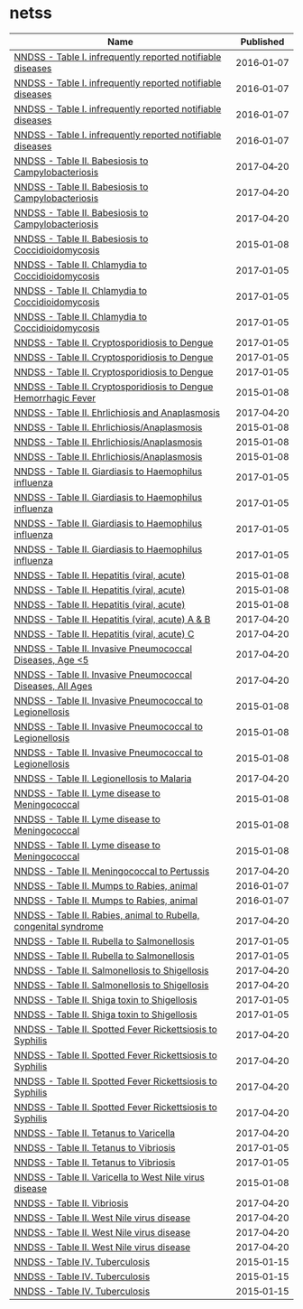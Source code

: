 # netss

Name | Published
---- | ---------
[NNDSS - Table I. infrequently reported notifiable diseases](../datasets/pb4z-432k.md) | 2016&#x2011;01&#x2011;07
[NNDSS - Table I. infrequently reported notifiable diseases](../datasets/pb4z-432k.md) | 2016&#x2011;01&#x2011;07
[NNDSS - Table I. infrequently reported notifiable diseases](../datasets/pb4z-432k.md) | 2016&#x2011;01&#x2011;07
[NNDSS - Table I. infrequently reported notifiable diseases](../datasets/pb4z-432k.md) | 2016&#x2011;01&#x2011;07
[NNDSS - Table II. Babesiosis to Campylobacteriosis](../datasets/xuah-ug7z.md) | 2017&#x2011;04&#x2011;20
[NNDSS - Table II. Babesiosis to Campylobacteriosis](../datasets/xuah-ug7z.md) | 2017&#x2011;04&#x2011;20
[NNDSS - Table II. Babesiosis to Campylobacteriosis](../datasets/xuah-ug7z.md) | 2017&#x2011;04&#x2011;20
[NNDSS - Table II. Babesiosis to Coccidioidomycosis](../datasets/qz8t-eu2e.md) | 2015&#x2011;01&#x2011;08
[NNDSS - Table II. Chlamydia to Coccidioidomycosis](../datasets/n835-hpyp.md) | 2017&#x2011;01&#x2011;05
[NNDSS - Table II. Chlamydia to Coccidioidomycosis](../datasets/n835-hpyp.md) | 2017&#x2011;01&#x2011;05
[NNDSS - Table II. Chlamydia to Coccidioidomycosis](../datasets/n835-hpyp.md) | 2017&#x2011;01&#x2011;05
[NNDSS - Table II. Cryptosporidiosis to Dengue](../datasets/kikd-77zw.md) | 2017&#x2011;01&#x2011;05
[NNDSS - Table II. Cryptosporidiosis to Dengue](../datasets/kikd-77zw.md) | 2017&#x2011;01&#x2011;05
[NNDSS - Table II. Cryptosporidiosis to Dengue](../datasets/kikd-77zw.md) | 2017&#x2011;01&#x2011;05
[NNDSS - Table II. Cryptosporidiosis to Dengue Hemorrhagic Fever](../datasets/b36e-ru3r.md) | 2015&#x2011;01&#x2011;08
[NNDSS - Table II. Ehrlichiosis and Anaplasmosis](../datasets/gz3p-wzwf.md) | 2017&#x2011;04&#x2011;20
[NNDSS - Table II. Ehrlichiosis/Anaplasmosis](../datasets/edtz-vibe.md) | 2015&#x2011;01&#x2011;08
[NNDSS - Table II. Ehrlichiosis/Anaplasmosis](../datasets/edtz-vibe.md) | 2015&#x2011;01&#x2011;08
[NNDSS - Table II. Ehrlichiosis/Anaplasmosis](../datasets/edtz-vibe.md) | 2015&#x2011;01&#x2011;08
[NNDSS - Table II. Giardiasis to Haemophilus influenza](../datasets/afja-b25e.md) | 2017&#x2011;01&#x2011;05
[NNDSS - Table II. Giardiasis to Haemophilus influenza](../datasets/afja-b25e.md) | 2017&#x2011;01&#x2011;05
[NNDSS - Table II. Giardiasis to Haemophilus influenza](../datasets/afja-b25e.md) | 2017&#x2011;01&#x2011;05
[NNDSS - Table II. Giardiasis to Haemophilus influenza](../datasets/afja-b25e.md) | 2017&#x2011;01&#x2011;05
[NNDSS - Table II. Hepatitis (viral, acute)](../datasets/rg4j-6mcc.md) | 2015&#x2011;01&#x2011;08
[NNDSS - Table II. Hepatitis (viral, acute)](../datasets/rg4j-6mcc.md) | 2015&#x2011;01&#x2011;08
[NNDSS - Table II. Hepatitis (viral, acute)](../datasets/rg4j-6mcc.md) | 2015&#x2011;01&#x2011;08
[NNDSS - Table II. Hepatitis (viral, acute) A & B](../datasets/vxsn-2csw.md) | 2017&#x2011;04&#x2011;20
[NNDSS - Table II. Hepatitis (viral, acute) C](../datasets/swv3-ghj7.md) | 2017&#x2011;04&#x2011;20
[NNDSS - Table II. Invasive Pneumococcal Diseases, Age <5](../datasets/9yc3-yir3.md) | 2017&#x2011;04&#x2011;20
[NNDSS - Table II. Invasive Pneumococcal Diseases, All Ages](../datasets/mbsb-z5f8.md) | 2017&#x2011;04&#x2011;20
[NNDSS - Table II. Invasive Pneumococcal to Legionellosis](../datasets/23gt-ssfe.md) | 2015&#x2011;01&#x2011;08
[NNDSS - Table II. Invasive Pneumococcal to Legionellosis](../datasets/23gt-ssfe.md) | 2015&#x2011;01&#x2011;08
[NNDSS - Table II. Invasive Pneumococcal to Legionellosis](../datasets/23gt-ssfe.md) | 2015&#x2011;01&#x2011;08
[NNDSS - Table II. Legionellosis to Malaria](../datasets/33kn-dpz2.md) | 2017&#x2011;04&#x2011;20
[NNDSS - Table II. Lyme disease to Meningococcal](../datasets/y6uv-t34t.md) | 2015&#x2011;01&#x2011;08
[NNDSS - Table II. Lyme disease to Meningococcal](../datasets/y6uv-t34t.md) | 2015&#x2011;01&#x2011;08
[NNDSS - Table II. Lyme disease to Meningococcal](../datasets/y6uv-t34t.md) | 2015&#x2011;01&#x2011;08
[NNDSS - Table II. Meningococcal to Pertussis](../datasets/hatw-7gqy.md) | 2017&#x2011;04&#x2011;20
[NNDSS - Table II. Mumps to Rabies, animal](../datasets/d69q-iyrb.md) | 2016&#x2011;01&#x2011;07
[NNDSS - Table II. Mumps to Rabies, animal](../datasets/d69q-iyrb.md) | 2016&#x2011;01&#x2011;07
[NNDSS - Table II. Rabies, animal to Rubella, congenital syndrome](../datasets/scxv-4u4u.md) | 2017&#x2011;04&#x2011;20
[NNDSS - Table II. Rubella to Salmonellosis](../datasets/4qb4-rsd8.md) | 2017&#x2011;01&#x2011;05
[NNDSS - Table II. Rubella to Salmonellosis](../datasets/4qb4-rsd8.md) | 2017&#x2011;01&#x2011;05
[NNDSS - Table II. Salmonellosis to Shigellosis](../datasets/hwyq-75wu.md) | 2017&#x2011;04&#x2011;20
[NNDSS - Table II. Salmonellosis to Shigellosis](../datasets/hwyq-75wu.md) | 2017&#x2011;04&#x2011;20
[NNDSS - Table II. Shiga toxin to Shigellosis](../datasets/xv7k-8e7s.md) | 2017&#x2011;01&#x2011;05
[NNDSS - Table II. Shiga toxin to Shigellosis](../datasets/xv7k-8e7s.md) | 2017&#x2011;01&#x2011;05
[NNDSS - Table II. Spotted Fever Rickettsiosis to Syphilis](../datasets/75b3-73qi.md) | 2017&#x2011;04&#x2011;20
[NNDSS - Table II. Spotted Fever Rickettsiosis to Syphilis](../datasets/75b3-73qi.md) | 2017&#x2011;04&#x2011;20
[NNDSS - Table II. Spotted Fever Rickettsiosis to Syphilis](../datasets/75b3-73qi.md) | 2017&#x2011;04&#x2011;20
[NNDSS - Table II. Spotted Fever Rickettsiosis to Syphilis](../datasets/75b3-73qi.md) | 2017&#x2011;04&#x2011;20
[NNDSS - Table II. Tetanus to Varicella](../datasets/jz7r-jrma.md) | 2017&#x2011;04&#x2011;20
[NNDSS - Table II. Tetanus to Vibriosis](../datasets/tj26-bdgd.md) | 2017&#x2011;01&#x2011;05
[NNDSS - Table II. Tetanus to Vibriosis](../datasets/tj26-bdgd.md) | 2017&#x2011;01&#x2011;05
[NNDSS - Table II. Varicella to West Nile virus disease](../datasets/ig4m-ub43.md) | 2015&#x2011;01&#x2011;08
[NNDSS - Table II. Vibriosis](../datasets/98pz-jhyt.md) | 2017&#x2011;04&#x2011;20
[NNDSS - Table II. West Nile virus disease](../datasets/m5zs-rf6r.md) | 2017&#x2011;04&#x2011;20
[NNDSS - Table II. West Nile virus disease](../datasets/m5zs-rf6r.md) | 2017&#x2011;04&#x2011;20
[NNDSS - Table II. West Nile virus disease](../datasets/m5zs-rf6r.md) | 2017&#x2011;04&#x2011;20
[NNDSS - Table IV. Tuberculosis](../datasets/pxa6-asqb.md) | 2015&#x2011;01&#x2011;15
[NNDSS - Table IV. Tuberculosis](../datasets/pxa6-asqb.md) | 2015&#x2011;01&#x2011;15
[NNDSS - Table IV. Tuberculosis](../datasets/pxa6-asqb.md) | 2015&#x2011;01&#x2011;15

